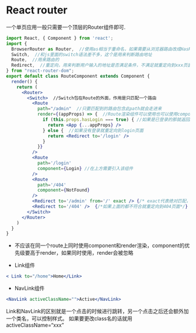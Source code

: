 # React router

一个单页应用一般只需要一个顶层的Router组件即可.

```jsx
import React, { Component } from 'react';
import {
  BrowserRouter as Router,  //使用as相当于重命名，如果需要从浏览器路由改成HasRouter只需要在这里把BrowserRouter改成HasRouter就可以了，其他地方还是使用Router包着不需要改变
  Switch,  //和js里面的switch语法差不多，这个是用来判断路由地址
  Route,  //用来路由的
  Redirect,  //重定向，用来判断用户输入的地址是否满足条件，不满足就重定向到xxx页面
} from "react-router-dom";
export default class RouteComponent extends Component {
  render() {
    return (
      <Router>
        <Switch>  //Switch包在Route的外面，作用是只匹配一个路由
          <Route
            path="/admin"  //只要匹配到的路由包含此path就会走进来
            render={(appProps) => {  //Route渲染组件可以使用也可以使用component，根据实际状况使用
              if (this.props.hasLogin === true) { //如果是已登录的那就返回App组件
                return <App {...appProps} />
              } else {  //如果没有登录就重定向到login页面
                return <Redirect to='/login' />
              }
            }}
          />
          <Route
            path='/login'
            component={Login} //在上方需要引入该组件
          />
          <Route
            path='/404'
            component={NotFound}
          />
          <Redirect to='/admin' from='/' exact /> {/* exact代表绝对匹配，只有绝对匹配from里面的地址的时候才会重定向到to的页面,使用场景：一般俩个Route组件的path有包含关系的时候，就会在短的这个path上加exact。*/}
          <Redirect to='/404' />  {/*如果上面的都不符合就重定向到404页面*/}
        </Switch>
      </Router>
    )
  }
}
```

* 不应该在同一个route上同时使用component和render渲染，component的优先级要高于render，如果同时使用，render会被忽略

* Link组件

```jsx
< Link to="/home">Home</Link>
```

* NavLink组件

```jsx
<NavLink activeClassName="">Active</NavLink>
```

Link和NavLink的区别就是一个点击的时候进行跳转，另一个点击之后还会额外加一个类名，可以控制样式。
如果要更改class名的话就用activeClassName=“xxx”
